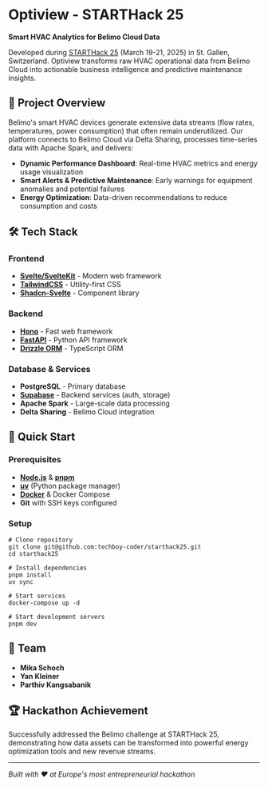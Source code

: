 # Optiview - STARTHack 25

**Smart HVAC Analytics for Belimo Cloud Data**

Developed during [STARTHack 25](https://www.startglobal.org/start-hack/home/) (March 19-21, 2025) in St. Gallen, Switzerland. Optiview transforms raw HVAC operational data from Belimo Cloud into actionable business intelligence and predictive maintenance insights.

## 🎯 Project Overview

Belimo's smart HVAC devices generate extensive data streams (flow rates, temperatures, power consumption) that often remain underutilized. Our platform connects to Belimo Cloud via Delta Sharing, processes time-series data with Apache Spark, and delivers:

- **Dynamic Performance Dashboard**: Real-time HVAC metrics and energy usage visualization
- **Smart Alerts & Predictive Maintenance**: Early warnings for equipment anomalies and potential failures  
- **Energy Optimization**: Data-driven recommendations to reduce consumption and costs

## 🛠 Tech Stack

### Frontend
- **[Svelte/SvelteKit](https://svelte.dev/docs)** - Modern web framework
- **[TailwindCSS](https://tailwindcss.com/)** - Utility-first CSS
- **[Shadcn-Svelte](https://www.shadcn-svelte.com/)** - Component library

### Backend
- **[Hono](https://hono.dev/)** - Fast web framework
- **[FastAPI](https://fastapi.tiangolo.com/)** - Python API framework
- **[Drizzle ORM](https://orm.drizzle.team/)** - TypeScript ORM

### Database & Services
- **PostgreSQL** - Primary database
- **[Supabase](https://supabase.com/)** - Backend services (auth, storage)
- **Apache Spark** - Large-scale data processing
- **Delta Sharing** - Belimo Cloud integration

## 🚀 Quick Start

### Prerequisites
- **[Node.js](https://nodejs.org/)** & **[pnpm](https://pnpm.io/)**
- **[uv](https://docs.astral.sh/uv/)** (Python package manager)
- **[Docker](https://www.docker.com/)** & Docker Compose
- **Git** with SSH keys configured

### Setup
```
# Clone repository
git clone git@github.com:techboy-coder/starthack25.git
cd starthack25

# Install dependencies
pnpm install
uv sync

# Start services
docker-compose up -d

# Start development servers
pnpm dev
```

## 👥 Team

- **Mika Schoch**
- **Yan Kleiner**
- **Parthiv Kangsabanik**

## 🏆 Hackathon Achievement

Successfully addressed the Belimo challenge at STARTHack 25, demonstrating how data assets can be transformed into powerful energy optimization tools and new revenue streams.

---

*Built with ❤️ at Europe's most entrepreneurial hackathon*
